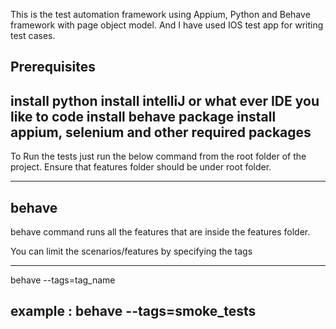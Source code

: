 This is the test automation framework using Appium, Python and Behave framework with page object model.
And I have used IOS test app for writing test cases.


Prerequisites
--------------------------------------------------
install python
install intelliJ or what ever IDE you like to code
install behave package
install appium, selenium and other required packages
--------------------------------------------------


To Run the tests just run the below command from the root folder of the project.
Ensure that features folder should be under root folder.

------------------------------------------------
behave
------------------------------------------------

behave command runs all the features that are inside the features folder.


You can limit the scenarios/features by specifying the tags

------------------------------------------------
behave --tags=tag_name

example : behave --tags=smoke_tests
------------------------------------------------

